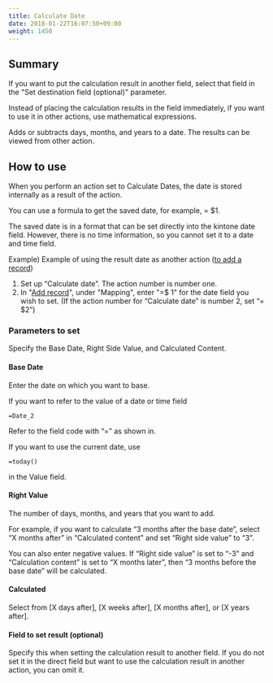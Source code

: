 ```yaml
---
title: Calculate Date
date: 2018-01-22T16:07:50+09:00
weight: 1450
---
```

## Summary

If you want to put the calculation result in another field, select that field in the "Set destination field (optional)" parameter.

Instead of placing the calculation results in the field immediately, if you want to use it in other actions, use mathematical expressions.

Adds or subtracts days, months, and years to a date. The results can be viewed from other action.

## How to use

When you perform an action set to Calculate Dates, the date is stored internally as a result of the action.

You can use a formula to get the saved date, for example, = $1.

The saved date is in a format that can be set directly into the kintone date field. However, there is no time information, so you cannot set it to a date and time field.

Example) Example of using the result date as another action ([to add a record](../../record/insert_record/))

1.	Set up “Calculate date”. The action number is number one.
2. In "[Add record](../../record/insert_record/)", under "Mapping", enter "=$ 1" for the date field you wish to set. (If the action number for “Calculate date” is number 2, set “= $2”)

### Parameters to set

Specify the Base Date, Right Side Value, and Calculated Content.

#### Base Date

Enter the date on which you want to base.

If you want to refer to the value of a date or time field

```
=Date_2
```

Refer to the field code with “=” as shown in.

If you want to use the current date, use

```
=today()
```

in the Value field.

#### Right Value

The number of days, months, and years that you want to add.

For example, if you want to calculate “3 months after the base date”, select “X months after” in “Calculated content” and set “Right side value” to “3”.

You can also enter negative values. If “Right side value” is set to “-3” and “Calculation content” is set to “X months later”, then “3 months before the base date” will be calculated.

#### Calculated

Select from [X days after], [X weeks after], [X months after], or [X years after].

#### Field to set result (optional)

Specify this when setting the calculation result to another field. If you do not set it in the direct field but want to use the calculation result in another action, you can omit it.
